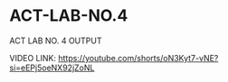 # ACT-LAB-NO.4
ACT LAB NO. 4 OUTPUT

VIDEO LINK:
https://youtube.com/shorts/oN3Kyt7-vNE?si=eEPj5oeNX92jZoNL
